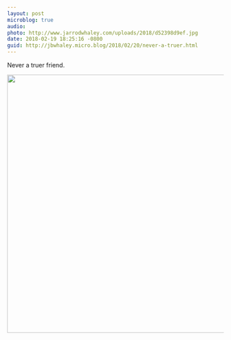 ```yaml
---
layout: post
microblog: true
audio: 
photo: http://www.jarrodwhaley.com/uploads/2018/d52398d9ef.jpg
date: 2018-02-19 18:25:16 -0800
guid: http://jbwhaley.micro.blog/2018/02/20/never-a-truer.html
---
```

Never a truer friend.

<img src="http://www.jarrodwhaley.com/uploads/2018/d52398d9ef.jpg" width="600" height="600" />
